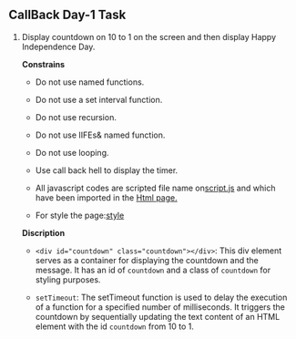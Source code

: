 ## CallBack Day-1 Task

 1. Display countdown on 10 to 1 on  the screen and then display Happy Independence Day.
  
    **Constrains** 
      
       * Do not use named functions.
  
       * Do not use a set interval function.
        
       * Do not use recursion.
        
       * Do not use IIFEs& named function.
        
       * Do not use looping.
        
       * Use call back hell to display the timer.
      
       * All javascript codes are scripted file name on[script.js](./js/script.js) and which have been imported in the [Html page.](./index.html)
        
       * For style the page:[style](./css/style.css)
    
  
    **Discription**

       * `<div id="countdown" class="countdown"></div>`: This div element serves as a container for displaying the countdown and the message. It has an id of `countdown` and a class of `countdown` for styling purposes.
  
       * `setTimeout`: The setTimeout function is used to delay the execution of a function for a specified number of milliseconds. It triggers the countdown by sequentially updating the text content of an HTML element with the id `countdown` from 10 to 1.
    